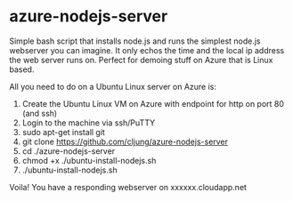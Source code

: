 # azure-nodejs-server
Simple bash script that installs node.js and runs the simplest node.js webserver you can imagine. It only echos the time and the local ip address the web server runs on.
Perfect for demoing stuff on Azure that is Linux based.

All you need to do on a Ubuntu Linux server on Azure is:

1. Create the Ubuntu Linux VM on Azure with endpoint for http on port 80 (and ssh)
2. Login to the machine via ssh/PuTTY
3. sudo apt-get install git
4. git clone https://github.com/cljung/azure-nodejs-server
5. cd ./azure-nodejs-server
6. chmod +x ./ubuntu-install-nodejs.sh
7. ./ubuntu-install-nodejs.sh

Voila! You have a responding webserver on xxxxxx.cloudapp.net
